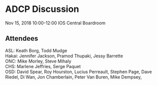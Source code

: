 # ADCP Discussion
Nov 15, 2018 10:00-12:00
IOS Central Boardroom

## Attendees
ASL: Keath Borg, Todd Mudge  
Hakai: Jennifer Jackson, Pramod Thupaki, Jessy Barrette  
ONC: Mike Morley, Steve Mihaly  
CHS: Marlene Jeffries, Serge Paquet  
OSD: David Spear, Roy Hourston, Lucius Perreault, Stephen Page, Dave Riedel, Di Wan, Jon Chamberlain, Peter Van Buren, Mike Dempsey,  
